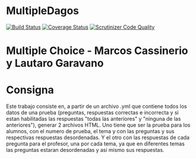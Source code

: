 # MultipleDagos
[![Build Status](https://travis-ci.org/Rattlehead15/MultipleDagos.svg?branch=master)](https://travis-ci.org/Rattlehead15/MultipleDagos)
[![Coverage Status](https://coveralls.io/repos/github/Rattlehead15/MultipleDagos/badge.svg?branch=master)](https://coveralls.io/github/Rattlehead15/MultipleDagos?branch=master)
[![Scrutinizer Code Quality](https://scrutinizer-ci.com/g/Rattlehead15/MultipleDagos/badges/quality-score.png?b=master)](https://scrutinizer-ci.com/g/Rattlehead15/MultipleDagos/?branch=master)

# Multiple Choice - Marcos Cassinerio y Lautaro Garavano

# Consigna

Este trabajo consiste en, a partir de un archivo .yml que contiene todos los datos de una prueba (preguntas, respuestas correctas e incorrecta y si estan habilitadas las respuestas "todas las anteriores" y "ninguna de las anteriores"), generar 2 archivos HTML. Uno tiene que ser la prueba para los alumnos, con el numero de prueba, el tema y con las preguntas y sus respectivas respuestas desordenadas. Y el otro con las respuestas de cada pregunta para el profesor, una por cada tema, ya que en diferentes temas las preguntas estaran desordenadas y asi mismo sus respuestas.
